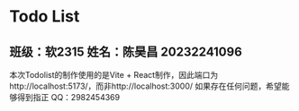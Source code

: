 # Todo List
## 班级：软2315 姓名：陈昊昌 20232241096

本次Todolist的制作使用的是Vite + React制作，因此端口为http://localhost:5173/，而非http://localhost:3000/
如果存在任何问题，希望能够得到指正
QQ：2982454369